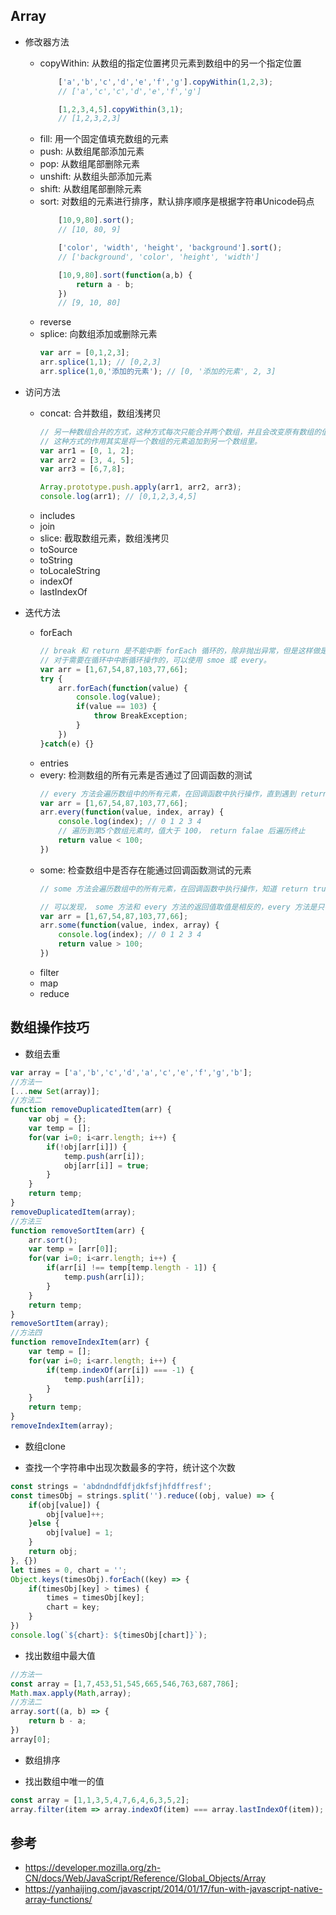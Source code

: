 ## Array

* 修改器方法
    * copyWithin: 从数组的指定位置拷贝元素到数组中的另一个指定位置
        ```javascript
            ['a','b','c','d','e','f','g'].copyWithin(1,2,3);
            // ['a','c','c','d','e','f','g']

            [1,2,3,4,5].copyWithin(3,1);
            // [1,2,3,2,3]
        ```
    * fill: 用一个固定值填充数组的元素
    * push: 从数组尾部添加元素
    * pop: 从数组尾部删除元素
    * unshift: 从数组头部添加元素
    * shift: 从数组尾部删除元素
    * sort: 对数组的元素进行排序，默认排序顺序是根据字符串Unicode码点
        ```javascript
            [10,9,80].sort();
            // [10, 80, 9]

            ['color', 'width', 'height', 'background'].sort();
            // ['background', 'color', 'height', 'width']

            [10,9,80].sort(function(a,b) {
                return a - b;
            })        
            // [9, 10, 80]
        ```
    * reverse
    * splice: 向数组添加或删除元素
        ```javascript
        var arr = [0,1,2,3];
        arr.splice(1,1); // [0,2,3]
        arr.splice(1,0,'添加的元素'); // [0, '添加的元素', 2, 3]
        ```

* 访问方法
    * concat: 合并数组，数组浅拷贝
        ```javascript
        // 另一种数组合并的方式，这种方式每次只能合并两个数组，并且会改变原有数组的值。
        // 这种方式的作用其实是将一个数组的元素追加到另一个数组里。
        var arr1 = [0, 1, 2];
        var arr2 = [3, 4, 5];
        var arr3 = [6,7,8];
        
        Array.prototype.push.apply(arr1, arr2, arr3);
        console.log(arr1); // [0,1,2,3,4,5]
        ```
    * includes
    * join
    * slice: 截取数组元素，数组浅拷贝
    * toSource
    * toString
    * toLocaleString
    * indexOf
    * lastIndexOf

* 迭代方法
    * forEach
        ```javascript
        // break 和 return 是不能中断 forEach 循环的，除非抛出异常，但是这样做是错误的使用 forEach。
        // 对于需要在循环中中断循环操作的，可以使用 smoe 或 every。
        var arr = [1,67,54,87,103,77,66];
        try {
            arr.forEach(function(value) {
                console.log(value);
                if(value == 103) {
                    throw BreakException;
                }
            })
        }catch(e) {}
        ```
    * entries
    * every: 检测数组的所有元素是否通过了回调函数的测试
        ```javascript
        // every 方法会遍历数组中的所有元素，在回调函数中执行操作，直到遇到 return false 才会停止遍历数组，否则数组全部遍历完之后最终的结果会 return true。
        var arr = [1,67,54,87,103,77,66];
        arr.every(function(value, index, array) {
            console.log(index); // 0 1 2 3 4
            // 遍历到第5个数组元素时，值大于 100， return falae 后遍历终止
            return value < 100;
        })
        ```
    * some: 检查数组中是否存在能通过回调函数测试的元素
        ```javascript
        // some 方法会遍历数组中的所有元素，在回调函数中执行操作，知道 return true 才会停止遍历数组，否则数组全部遍历完之后最终的结果会 return false。
        
        // 可以发现， some 方法和 every 方法的返回值取值是相反的，every 方法是只有当数组中的所有元素返回 true，最终的结果才为 true，而 some 方法则是只要有一个数组元素能成功返回 true，最终的结果就为 true。类似于运算符中的 "&" 和 "||" 的关系。
        var arr = [1,67,54,87,103,77,66];
        arr.some(function(value, index, array) {
            console.log(index); // 0 1 2 3 4
            return value > 100;
        })
        ```
    * filter
    * map
    * reduce

## 数组操作技巧

* 数组去重

```javascript
var array = ['a','b','c','d','a','c','e','f','g','b'];
//方法一
[...new Set(array)];
//方法二
function removeDuplicatedItem(arr) {
    var obj = {};
    var temp = [];
    for(var i=0; i<arr.length; i++) {
        if(!obj[arr[i]]) {
            temp.push(arr[i]);
            obj[arr[i]] = true;
        }
    }
    return temp;
}
removeDuplicatedItem(array);
//方法三
function removeSortItem(arr) {
    arr.sort();
    var temp = [arr[0]];
    for(var i=0; i<arr.length; i++) {
        if(arr[i] !== temp[temp.length - 1]) {
            temp.push(arr[i]);
        }
    }
    return temp;
}
removeSortItem(array);
//方法四
function removeIndexItem(arr) {
    var temp = [];
    for(var i=0; i<arr.length; i++) {
        if(temp.indexOf(arr[i]) === -1) {
            temp.push(arr[i]);
        }
    }
    return temp;
}
removeIndexItem(array);
```

* 数组clone

* 查找一个字符串中出现次数最多的字符，统计这个次数
```javascript
const strings = 'abdndndfdfjdkfsfjhfdffresf';
const timesObj = strings.split('').reduce((obj, value) => {
    if(obj[value]) {
        obj[value]++;
    }else {
        obj[value] = 1;
    }
    return obj;
}, {})
let times = 0, chart = '';
Object.keys(timesObj).forEach((key) => {
    if(timesObj[key] > times) {
        times = timesObj[key];
        chart = key;
    }
})
console.log(`${chart}: ${timesObj[chart]}`);
```

* 找出数组中最大值
```javascript
//方法一
const array = [1,7,453,51,545,665,546,763,687,786];
Math.max.apply(Math,array);
//方法二
array.sort((a, b) => {
    return b - a;
})
array[0];
```

* 数组排序

* 找出数组中唯一的值
```javascript
const array = [1,1,3,5,4,7,6,4,6,3,5,2];
array.filter(item => array.indexOf(item) === array.lastIndexOf(item));
```

## 参考

* https://developer.mozilla.org/zh-CN/docs/Web/JavaScript/Reference/Global_Objects/Array
* https://yanhaijing.com/javascript/2014/01/17/fun-with-javascript-native-array-functions/


